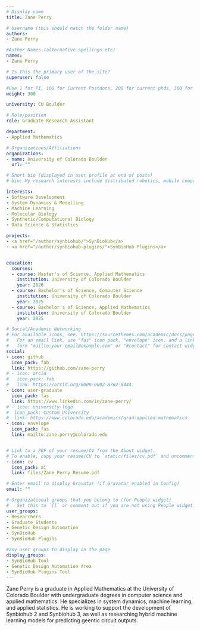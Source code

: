 ```yaml
---
# Display name
title: Zane Perry

# Username (this should match the folder name)
authors:
- Zane Perry

#Author Names (alternative spellings etc)
names:
- Zane Perry

# Is this the primary user of the site?
superuser: false

#Use 1 for PI, 100 for Current Postdocs, 200 for current phds, 300 for current masters, 400 for current undergrads, 800 for alum postdocs, 810 for alum phds, 820 for alum masters, and 830 for alum undergrads, 900 for tools, 1000 for projects
weight: 300

university: CU Boulder

# Role/position
role: Graduate Research Assistant

department:
- Applied Mathematics

# Organizations/Affiliations
organizations:
- name: University of Colorado Boulder
  url: ""

# Short bio (displayed in user profile at end of posts)
# bio: My research interests include distributed robotics, mobile computing and programmable matter.

interests:
- Software Development
- System Dynamics & Modelling
- Machine Learning
- Molecular Biology
- Synthetic/Computational Biology
- Data Science & Statistics

projects:
- <a href="/author/synbiohub/">SynBioHub</a>
- <a href="/author/synbiohub-plugins/">SynBioHub Plugins</a>


education:
  courses:
  - course: Master's of Science, Applied Mathematics
    institution: University of Colorado Boulder
    year: 2026
  - course: Bachelor's of Science, Computer Science
    institution: University of Colorado Boulder
    year: 2025
  - course: Bachelor's of Science, Applied Mathematics
    institution: University of Colorado Boulder
    year: 2025

# Social/Academic Networking
# For available icons, see: https://sourcethemes.com/academic/docs/page-builder/#icons
#   For an email link, use "fas" icon pack, "envelope" icon, and a link in the
#   form "mailto:your-email@example.com" or "#contact" for contact widget.
social:
- icon: github
  icon_pack: fab
  link: https://github.com/zane-perry
# - icon: orcid
#   icon_pack: fab
#   link: https://orcid.org/0000-0002-8762-8444
- icon: user-graduate
  icon_pack: fas
  link: https://www.linkedin.com/in/zane-perry/
# - icon: university-logo
#  icon_pack: Custom_University
#  link: https://www.colorado.edu/academics/grad-applied-mathematics
- icon: envelope
  icon_pack: fas
  link: mailto:zane.perry@colorado.edu 


# Link to a PDF of your resume/CV from the About widget.
# To enable, copy your resume/CV to `static/files/cv.pdf` and uncomment the lines below.
- icon: cv
  icon_pack: ai
  link: files/Zane_Perry_Resume.pdf

# Enter email to display Gravatar (if Gravatar enabled in Config)
email: ""

# Organizational groups that you belong to (for People widget)
#   Set this to `[]` or comment out if you are not using People widget.
user_groups:
- Researchers
- Graduate Students
- Genetic Design Automation
- SynBioHub
- SynBioHub Plugins

#any user groups to display on the page
display_groups:
- SynBioHub Tool
- Genetic Design Automation Area
- SynBioHub Plugins Tool
---
```

Zane Perry is a graduate in Applied Mathematics at the University of Colorado Boulder with undergraduate degrees in computer science and applied mathematics. He specializes in system dynamics, machine learning, and applied statistics. He is working to support the development of Synbiohub 2 and Synbiohub 3, as well as researching hybrid machine learning models for predicting geentic circuit outputs.
